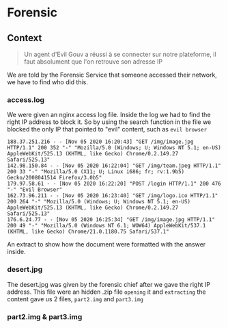 # Forensic

## Context

> Un agent d'Evil Gouv a réussi à se connecter sur notre plateforme, il faut absolument que l'on retrouve son adresse IP

We are told by the Forensic Service that someone accessed their network, we have to find who did this.

### access.log

We were given an nginx access log file. Inside the log we had to find the right IP address to block it. So by using the search function in the file we blocked the only IP that pointed to "evil" content, such as `evil browser`

```log
188.37.251.216 - - [Nov 05 2020 16:20:43] "GET /img/image.jpg HTTP/1.1" 200 352 "-" "Mozilla/5.0 (Windows; U; Windows NT 5.1; en-US) AppleWebKit/525.13 (KHTML, like Gecko) Chrome/0.2.149.27 Safari/525.13"
142.98.150.84 - - [Nov 05 2020 16:22:04] "GET /img/team.jpeg HTTP/1.1" 200 33 "-" "Mozilla/5.0 (X11; U; Linux i686; fr; rv:1.9b5) Gecko/2008041514 Firefox/3.0b5"
179.97.58.61 - - [Nov 05 2020 16:22:20] "POST /login HTTP/1.1" 200 476 "-" "Evil Browser"
162.73.96.211 - - [Nov 05 2020 16:23:40] "GET /img/logo.ico HTTP/1.1" 200 264 "-" "Mozilla/5.0 (Windows; U; Windows NT 5.1; en-US) AppleWebKit/525.13 (KHTML, like Gecko) Chrome/0.2.149.27 Safari/525.13"
176.6.24.77 - - [Nov 05 2020 16:25:34] "GET /img/image.jpg HTTP/1.1" 200 49 "-" "Mozilla/5.0 (Windows NT 6.1; WOW64) AppleWebKit/537.1 (KHTML, like Gecko) Chrome/21.0.1180.75 Safari/537.1"

```

An extract to show how the document were formatted with the answer inside.

### desert.jpg

The desert.jpg was given by the forensic chief after we gave the right IP address.
This file were an hidden .zip file `opening` it and `extracting` the content gave us 2 files, `part2.img` and `part3.img`

### part2.img & part3.img